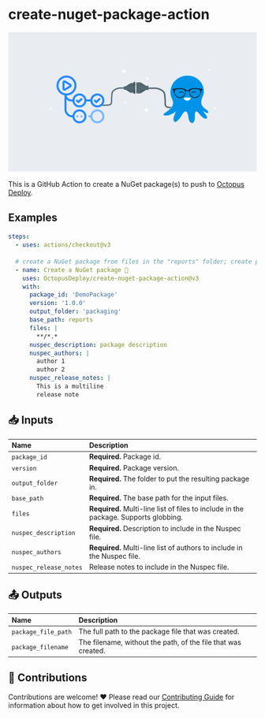 # create-nuget-package-action

<img alt= "" src="https://github.com/OctopusDeploy/create-nuget-package-action/raw/main/assets/github-actions-octopus.png" />

This is a GitHub Action to create a NuGet package(s) to push to [Octopus Deploy](https://octopus.com/).

## Examples

```yml
steps:
  - uses: actions/checkout@v3

  # create a NuGet package from files in the "reports" folder; create package in "packaging" folder
  - name: Create a NuGet package 🐙
    uses: OctopusDeploy/create-nuget-package-action@v3
    with:
      package_id: 'DemoPackage'
      version: '1.0.0'
      output_folder: 'packaging'
      base_path: reports
      files: |
        **/*.*
      nuspec_description: package description
      nuspec_authors: |
        author 1
        author 2
      nuspec_release_notes: |
        This is a multiline
        release note
```

## 📥 Inputs

| Name                   | Description                                                                          |
| :--------------------- | :----------------------------------------------------------------------------------- |
| `package_id`           | **Required.** Package id.                                                            |
| `version`              | **Required.** Package version.                                                       |
| `output_folder`        | **Required.** The folder to put the resulting package in.                            |
| `base_path`            | **Required.** The base path for the input files.                                     |
| `files`                | **Required.** Multi-line list of files to include in the package. Supports globbing. |
| `nuspec_description`   | **Required.** Description to include in the Nuspec file.                             |
| `nuspec_authors`       | **Required.** Multi-line list of authors to include in the Nuspec file.              |
| `nuspec_release_notes` | Release notes to include in the Nuspec file.                                         |

## 📤 Outputs

| Name                | Description                                                   |
| :------------------ | :------------------------------------------------------------ |
| `package_file_path` | The full path to the package file that was created.           |
| `package_filename`  | The filename, without the path, of the file that was created. |

## 🤝 Contributions

Contributions are welcome! :heart: Please read our [Contributing Guide](CONTRIBUTING.md) for information about how to get involved in this project.
